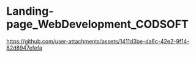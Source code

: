 # Landing-page_WebDevelopment_CODSOFT


https://github.com/user-attachments/assets/1411d3be-da6c-42e2-9f14-82d8947efefa

